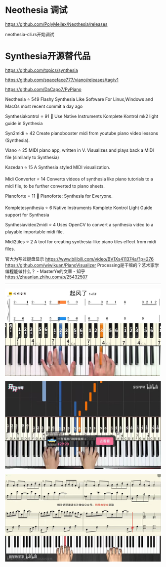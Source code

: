 




# Neothesia 调试
https://github.com/PolyMeilex/Neothesia/releases


 neothesia-cli.rs开始调试
 



















# Synthesia开源替代品





https://github.com/topics/synthesia



https://github.com/spaceface777/viano/releases/tag/v1

https://github.com/DaCapo7/PyPiano








Neothesia ⭐ 549
Flashy Synthesia Like Software For Linux,Windows and MacOs
most recent commit a day ago

Synthesiakontrol ⭐ 91
🎹 Use Native Instruments Komplete Kontrol mk2 light guide in Synthesia


Syn2midi ⭐ 42
Create pianobooster midi from youtube piano video lessons (Synthesia).


Viano ⭐ 25
MIDI piano app, written in V. Visualizes and plays back a MIDI file (similarly to Synthesia)


Kazedan ⭐ 15
A Synthesia styled MIDI visualization.



Midi Converter ⭐ 14
Converts videos of synthesia like piano tutorials to a midi file, to be further converted to piano sheets.


Pianoforte ⭐ 11
 🎹 Pianoforte: Synthesia for Everyone.


Kompletesynthesia ⭐ 6
Native Instruments Komplete Kontrol Light Guide support for Synthesia


Synthesiavideo2midi ⭐ 4
Uses OpenCV to convert a synthesia video to a playable importable midi file.


Midi2tiles ⭐ 2
A tool for creating synthesia-like piano tiles effect from midi files.




官大为写过键盘显示 https://www.bilibili.com/video/BV1Xs411374a/?p=276  https://github.com/wiwikuan/PianoVisualizer
Processing是干嘛的？艺术家学编程能做什么？ - MasterYe的文章 - 知乎
https://zhuanlan.zhihu.com/p/25432507








--------------


![](vx_images/406890316256711.png)

![](vx_images/325480316236545.png)


![](vx_images/253340316248678.png)







